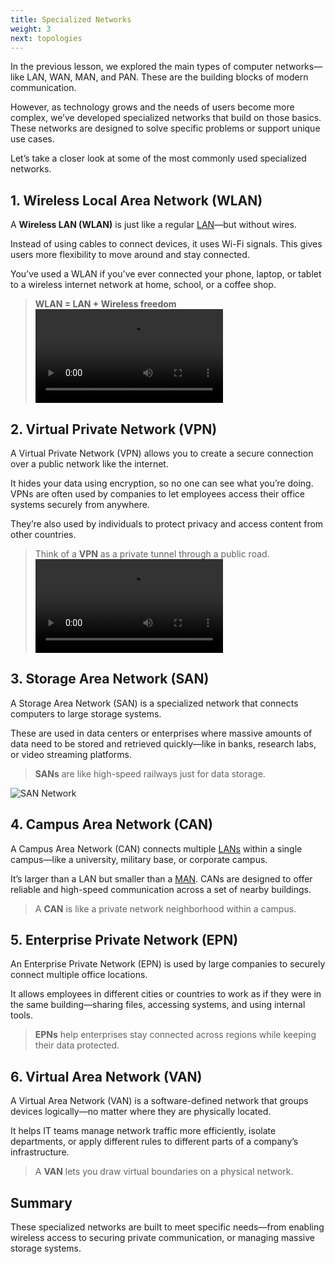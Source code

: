 ```yaml
---
title: Specialized Networks
weight: 3
next: topologies
---
```


In the previous lesson, we explored the main types of computer networks—like LAN, WAN, MAN, and PAN. These are the building blocks of modern communication.

However, as technology grows and the needs of users become more complex, we’ve developed specialized networks that build on those basics. These networks are designed to solve specific problems or support unique use cases.

Let’s take a closer look at some of the most commonly used specialized networks.

## 1. Wireless Local Area Network (WLAN)
A **Wireless LAN (WLAN)** is just like a regular [LAN](../types-of-networks#1-local-area-network-lan)—but without wires.

Instead of using cables to connect devices, it uses Wi-Fi signals. This gives users more flexibility to move around and stay connected.

You’ve used a WLAN if you’ve ever connected your phone, laptop, or tablet to a wireless internet network at home, school, or a coffee shop.

> **WLAN = LAN + Wireless freedom**
![](https://netdocsportal.vercel.app/videos/basics/wlan-network.mp4)

## 2. Virtual Private Network (VPN)
A Virtual Private Network (VPN) allows you to create a secure connection over a public network like the internet.

It hides your data using encryption, so no one can see what you’re doing. VPNs are often used by companies to let employees access their office systems securely from anywhere.

They’re also used by individuals to protect privacy and access content from other countries.

> Think of a **VPN** as a private tunnel through a public road.
![](https://netdocsportal.vercel.app/videos/basics/vpn-network.mp4)

## 3. Storage Area Network (SAN)
A Storage Area Network (SAN) is a specialized network that connects computers to large storage systems.

These are used in data centers or enterprises where massive amounts of data need to be stored and retrieved quickly—like in banks, research labs, or video streaming platforms.

> **SANs** are like high-speed railways just for data storage.

![SAN Network](/images/basics/san-network.webp)

## 4. Campus Area Network (CAN)
A Campus Area Network (CAN) connects multiple [LANs](../types-of-networks#1-local-area-network-lan) within a single campus—like a university, military base, or corporate campus.

It’s larger than a LAN but smaller than a [MAN](../types-of-networks/#2-metropolitan-area-network-man). CANs are designed to offer reliable and high-speed communication across a set of nearby buildings.

> A **CAN** is like a private network neighborhood within a campus.

## 5. Enterprise Private Network (EPN)
An Enterprise Private Network (EPN) is used by large companies to securely connect multiple office locations.

It allows employees in different cities or countries to work as if they were in the same building—sharing files, accessing systems, and using internal tools.

> **EPNs** help enterprises stay connected across regions while keeping their data protected.

## 6. Virtual Area Network (VAN)
A Virtual Area Network (VAN) is a software-defined network that groups devices logically—no matter where they are physically located.

It helps IT teams manage network traffic more efficiently, isolate departments, or apply different rules to different parts of a company’s infrastructure.

> A **VAN** lets you draw virtual boundaries on a physical network.

## Summary
These specialized networks are built to meet specific needs—from enabling wireless access to securing private communication, or managing massive storage systems.

